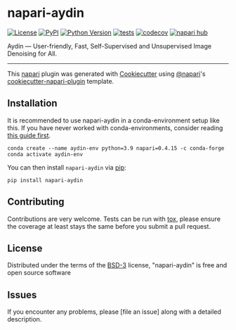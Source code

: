 # napari-aydin

[![License](https://img.shields.io/pypi/l/napari-aydin.svg?color=green)](https://github.com/AhmetCanSolak/napari-aydin/raw/main/LICENSE)
[![PyPI](https://img.shields.io/pypi/v/napari-aydin.svg?color=green)](https://pypi.org/project/napari-aydin)
[![Python Version](https://img.shields.io/pypi/pyversions/napari-aydin.svg?color=green)](https://python.org)
[![tests](https://github.com/AhmetCanSolak/napari-aydin/workflows/tests/badge.svg)](https://github.com/AhmetCanSolak/napari-aydin/actions)
[![codecov](https://codecov.io/gh/AhmetCanSolak/napari-aydin/branch/main/graph/badge.svg)](https://codecov.io/gh/AhmetCanSolak/napari-aydin)
[![napari hub](https://img.shields.io/endpoint?url=https://api.napari-hub.org/shields/napari-aydin)](https://napari-hub.org/plugins/napari-aydin)

Aydin — User-friendly, Fast, Self-Supervised and Unsupervised Image Denoising for All. 

----------------------------------

This [napari] plugin was generated with [Cookiecutter] using [@napari]'s [cookiecutter-napari-plugin] template.

<!--
Don't miss the full getting started guide to set up your new package:
https://github.com/napari/cookiecutter-napari-plugin#getting-started

and review the napari docs for plugin developers:
https://napari.org/docs/plugins/index.html
-->

## Installation

It is recommended to use napari-aydin in a conda-environment setup like this. 
If you have never worked with conda-environments, consider reading [this guide first](https://biapol.github.io/blog/johannes_mueller/anaconda_getting_started/).

    conda create --name aydin-env python=3.9 napari=0.4.15 -c conda-forge
    conda activate aydin-env

You can then install `napari-aydin` via [pip]:

    pip install napari-aydin

## Contributing

Contributions are very welcome. Tests can be run with [tox], please ensure
the coverage at least stays the same before you submit a pull request.

## License

Distributed under the terms of the [BSD-3] license,
"napari-aydin" is free and open source software

## Issues

If you encounter any problems, please [file an issue] along with a detailed description.

[napari]: https://github.com/napari/napari
[Cookiecutter]: https://github.com/audreyr/cookiecutter
[@napari]: https://github.com/napari
[MIT]: http://opensource.org/licenses/MIT
[BSD-3]: http://opensource.org/licenses/BSD-3-Clause
[GNU GPL v3.0]: http://www.gnu.org/licenses/gpl-3.0.txt
[GNU LGPL v3.0]: http://www.gnu.org/licenses/lgpl-3.0.txt
[Apache Software License 2.0]: http://www.apache.org/licenses/LICENSE-2.0
[Mozilla Public License 2.0]: https://www.mozilla.org/media/MPL/2.0/index.txt
[cookiecutter-napari-plugin]: https://github.com/napari/cookiecutter-napari-plugin

[napari]: https://github.com/napari/napari
[tox]: https://tox.readthedocs.io/en/latest/
[pip]: https://pypi.org/project/pip/
[PyPI]: https://pypi.org/

